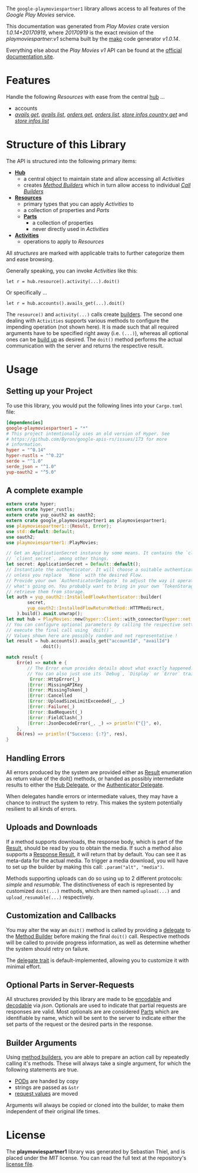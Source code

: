 <!---
DO NOT EDIT !
This file was generated automatically from 'src/mako/api/README.md.mako'
DO NOT EDIT !
-->
The `google-playmoviespartner1` library allows access to all features of the *Google Play Movies* service.

This documentation was generated from *Play Movies* crate version *1.0.14+20170919*, where *20170919* is the exact revision of the *playmoviespartner:v1* schema built by the [mako](http://www.makotemplates.org/) code generator *v1.0.14*.

Everything else about the *Play Movies* *v1* API can be found at the
[official documentation site](https://developers.google.com/playmoviespartner/).
# Features

Handle the following *Resources* with ease from the central [hub](https://docs.rs/google-playmoviespartner1/1.0.14+20170919/google_playmoviespartner1/PlayMovies) ... 

* accounts
 * [*avails get*](https://docs.rs/google-playmoviespartner1/1.0.14+20170919/google_playmoviespartner1/api::AccountAvailGetCall), [*avails list*](https://docs.rs/google-playmoviespartner1/1.0.14+20170919/google_playmoviespartner1/api::AccountAvailListCall), [*orders get*](https://docs.rs/google-playmoviespartner1/1.0.14+20170919/google_playmoviespartner1/api::AccountOrderGetCall), [*orders list*](https://docs.rs/google-playmoviespartner1/1.0.14+20170919/google_playmoviespartner1/api::AccountOrderListCall), [*store infos country get*](https://docs.rs/google-playmoviespartner1/1.0.14+20170919/google_playmoviespartner1/api::AccountStoreInfoCountryGetCall) and [*store infos list*](https://docs.rs/google-playmoviespartner1/1.0.14+20170919/google_playmoviespartner1/api::AccountStoreInfoListCall)




# Structure of this Library

The API is structured into the following primary items:

* **[Hub](https://docs.rs/google-playmoviespartner1/1.0.14+20170919/google_playmoviespartner1/PlayMovies)**
    * a central object to maintain state and allow accessing all *Activities*
    * creates [*Method Builders*](https://docs.rs/google-playmoviespartner1/1.0.14+20170919/google_playmoviespartner1/client::MethodsBuilder) which in turn
      allow access to individual [*Call Builders*](https://docs.rs/google-playmoviespartner1/1.0.14+20170919/google_playmoviespartner1/client::CallBuilder)
* **[Resources](https://docs.rs/google-playmoviespartner1/1.0.14+20170919/google_playmoviespartner1/client::Resource)**
    * primary types that you can apply *Activities* to
    * a collection of properties and *Parts*
    * **[Parts](https://docs.rs/google-playmoviespartner1/1.0.14+20170919/google_playmoviespartner1/client::Part)**
        * a collection of properties
        * never directly used in *Activities*
* **[Activities](https://docs.rs/google-playmoviespartner1/1.0.14+20170919/google_playmoviespartner1/client::CallBuilder)**
    * operations to apply to *Resources*

All *structures* are marked with applicable traits to further categorize them and ease browsing.

Generally speaking, you can invoke *Activities* like this:

```Rust,ignore
let r = hub.resource().activity(...).doit()
```

Or specifically ...

```ignore
let r = hub.accounts().avails_get(...).doit()
```

The `resource()` and `activity(...)` calls create [builders][builder-pattern]. The second one dealing with `Activities` 
supports various methods to configure the impending operation (not shown here). It is made such that all required arguments have to be 
specified right away (i.e. `(...)`), whereas all optional ones can be [build up][builder-pattern] as desired.
The `doit()` method performs the actual communication with the server and returns the respective result.

# Usage

## Setting up your Project

To use this library, you would put the following lines into your `Cargo.toml` file:

```toml
[dependencies]
google-playmoviespartner1 = "*"
# This project intentionally uses an old version of Hyper. See
# https://github.com/Byron/google-apis-rs/issues/173 for more
# information.
hyper = "^0.14"
hyper-rustls = "^0.22"
serde = "^1.0"
serde_json = "^1.0"
yup-oauth2 = "^5.0"
```

## A complete example

```Rust
extern crate hyper;
extern crate hyper_rustls;
extern crate yup_oauth2 as oauth2;
extern crate google_playmoviespartner1 as playmoviespartner1;
use playmoviespartner1::{Result, Error};
use std::default::Default;
use oauth2;
use playmoviespartner1::PlayMovies;

// Get an ApplicationSecret instance by some means. It contains the `client_id` and 
// `client_secret`, among other things.
let secret: ApplicationSecret = Default::default();
// Instantiate the authenticator. It will choose a suitable authentication flow for you, 
// unless you replace  `None` with the desired Flow.
// Provide your own `AuthenticatorDelegate` to adjust the way it operates and get feedback about 
// what's going on. You probably want to bring in your own `TokenStorage` to persist tokens and
// retrieve them from storage.
let auth = yup_oauth2::InstalledFlowAuthenticator::builder(
        secret,
        yup_oauth2::InstalledFlowReturnMethod::HTTPRedirect,
    ).build().await.unwrap();
let mut hub = PlayMovies::new(hyper::Client::with_connector(hyper::net::HttpsConnector::new(hyper_rustls::TlsClient::new())), auth);
// You can configure optional parameters by calling the respective setters at will, and
// execute the final call using `doit()`.
// Values shown here are possibly random and not representative !
let result = hub.accounts().avails_get("accountId", "availId")
             .doit();

match result {
    Err(e) => match e {
        // The Error enum provides details about what exactly happened.
        // You can also just use its `Debug`, `Display` or `Error` traits
         Error::HttpError(_)
        |Error::MissingAPIKey
        |Error::MissingToken(_)
        |Error::Cancelled
        |Error::UploadSizeLimitExceeded(_, _)
        |Error::Failure(_)
        |Error::BadRequest(_)
        |Error::FieldClash(_)
        |Error::JsonDecodeError(_, _) => println!("{}", e),
    },
    Ok(res) => println!("Success: {:?}", res),
}

```
## Handling Errors

All errors produced by the system are provided either as [Result](https://docs.rs/google-playmoviespartner1/1.0.14+20170919/google_playmoviespartner1/client::Result) enumeration as return value of
the doit() methods, or handed as possibly intermediate results to either the 
[Hub Delegate](https://docs.rs/google-playmoviespartner1/1.0.14+20170919/google_playmoviespartner1/client::Delegate), or the [Authenticator Delegate](https://docs.rs/yup-oauth2/*/yup_oauth2/trait.AuthenticatorDelegate.html).

When delegates handle errors or intermediate values, they may have a chance to instruct the system to retry. This 
makes the system potentially resilient to all kinds of errors.

## Uploads and Downloads
If a method supports downloads, the response body, which is part of the [Result](https://docs.rs/google-playmoviespartner1/1.0.14+20170919/google_playmoviespartner1/client::Result), should be
read by you to obtain the media.
If such a method also supports a [Response Result](https://docs.rs/google-playmoviespartner1/1.0.14+20170919/google_playmoviespartner1/client::ResponseResult), it will return that by default.
You can see it as meta-data for the actual media. To trigger a media download, you will have to set up the builder by making
this call: `.param("alt", "media")`.

Methods supporting uploads can do so using up to 2 different protocols: 
*simple* and *resumable*. The distinctiveness of each is represented by customized 
`doit(...)` methods, which are then named `upload(...)` and `upload_resumable(...)` respectively.

## Customization and Callbacks

You may alter the way an `doit()` method is called by providing a [delegate](https://docs.rs/google-playmoviespartner1/1.0.14+20170919/google_playmoviespartner1/client::Delegate) to the 
[Method Builder](https://docs.rs/google-playmoviespartner1/1.0.14+20170919/google_playmoviespartner1/client::CallBuilder) before making the final `doit()` call. 
Respective methods will be called to provide progress information, as well as determine whether the system should 
retry on failure.

The [delegate trait](https://docs.rs/google-playmoviespartner1/1.0.14+20170919/google_playmoviespartner1/client::Delegate) is default-implemented, allowing you to customize it with minimal effort.

## Optional Parts in Server-Requests

All structures provided by this library are made to be [encodable](https://docs.rs/google-playmoviespartner1/1.0.14+20170919/google_playmoviespartner1/client::RequestValue) and 
[decodable](https://docs.rs/google-playmoviespartner1/1.0.14+20170919/google_playmoviespartner1/client::ResponseResult) via *json*. Optionals are used to indicate that partial requests are responses 
are valid.
Most optionals are are considered [Parts](https://docs.rs/google-playmoviespartner1/1.0.14+20170919/google_playmoviespartner1/client::Part) which are identifiable by name, which will be sent to 
the server to indicate either the set parts of the request or the desired parts in the response.

## Builder Arguments

Using [method builders](https://docs.rs/google-playmoviespartner1/1.0.14+20170919/google_playmoviespartner1/client::CallBuilder), you are able to prepare an action call by repeatedly calling it's methods.
These will always take a single argument, for which the following statements are true.

* [PODs][wiki-pod] are handed by copy
* strings are passed as `&str`
* [request values](https://docs.rs/google-playmoviespartner1/1.0.14+20170919/google_playmoviespartner1/client::RequestValue) are moved

Arguments will always be copied or cloned into the builder, to make them independent of their original life times.

[wiki-pod]: http://en.wikipedia.org/wiki/Plain_old_data_structure
[builder-pattern]: http://en.wikipedia.org/wiki/Builder_pattern
[google-go-api]: https://github.com/google/google-api-go-client

# License
The **playmoviespartner1** library was generated by Sebastian Thiel, and is placed 
under the *MIT* license.
You can read the full text at the repository's [license file][repo-license].

[repo-license]: https://github.com/Byron/google-apis-rsblob/master/LICENSE.md
